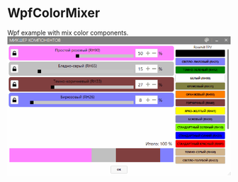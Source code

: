 # WpfColorMixer
Wpf example with mix color components.
![Gif](https://github.com/vildar82/WpfColorMixer/blob/master/WpfColorMixer/WpfColorMixer.gif)
